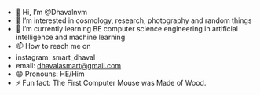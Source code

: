 - 👋 Hi, I’m @Dhavalnvm
- 👀 I’m interested in cosmology, research, photography and random things
- 🌱 I’m currently learning BE computer science engineering in artificial intelligence  and machine learning
- 📫 How to reach me on
- instagram: smart_dhaval
- email: dhavalasmart@gmail.com
- 😄 Pronouns: HE/Him
- ⚡ Fun fact: The First Computer Mouse was Made of Wood.

<!---
Dhavalnvm/Dhavalnvm is a ✨ special ✨ repository because its `README.md` (this file) appears on your GitHub profile.
You can click the Preview link to take a look at your changes.
--->
